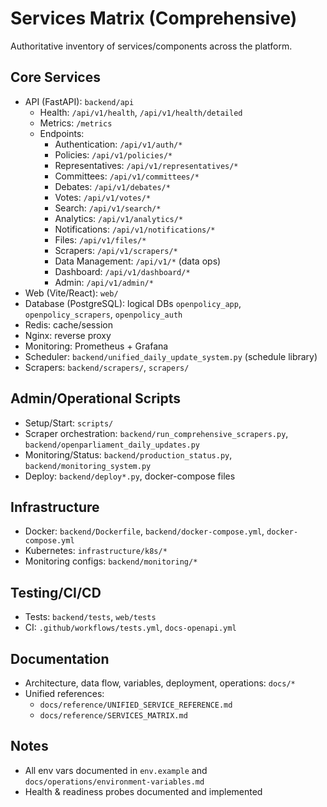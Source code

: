 # Services Matrix (Comprehensive)

Authoritative inventory of services/components across the platform.

## Core Services
- API (FastAPI): `backend/api`
  - Health: `/api/v1/health`, `/api/v1/health/detailed`
  - Metrics: `/metrics`
  - Endpoints:
    - Authentication: `/api/v1/auth/*`
    - Policies: `/api/v1/policies/*`
    - Representatives: `/api/v1/representatives/*`
    - Committees: `/api/v1/committees/*`
    - Debates: `/api/v1/debates/*`
    - Votes: `/api/v1/votes/*`
    - Search: `/api/v1/search/*`
    - Analytics: `/api/v1/analytics/*`
    - Notifications: `/api/v1/notifications/*`
    - Files: `/api/v1/files/*`
    - Scrapers: `/api/v1/scrapers/*`
    - Data Management: `/api/v1/*` (data ops)
    - Dashboard: `/api/v1/dashboard/*`
    - Admin: `/api/v1/admin/*`
- Web (Vite/React): `web/`
- Database (PostgreSQL): logical DBs `openpolicy_app`, `openpolicy_scrapers`, `openpolicy_auth`
- Redis: cache/session
- Nginx: reverse proxy
- Monitoring: Prometheus + Grafana
- Scheduler: `backend/unified_daily_update_system.py` (schedule library)
- Scrapers: `backend/scrapers/`, `scrapers/`

## Admin/Operational Scripts
- Setup/Start: `scripts/`
- Scraper orchestration: `backend/run_comprehensive_scrapers.py`, `backend/openparliament_daily_updates.py`
- Monitoring/Status: `backend/production_status.py`, `backend/monitoring_system.py`
- Deploy: `backend/deploy*.py`, docker-compose files

## Infrastructure
- Docker: `backend/Dockerfile`, `backend/docker-compose.yml`, `docker-compose.yml`
- Kubernetes: `infrastructure/k8s/*`
- Monitoring configs: `backend/monitoring/*`

## Testing/CI/CD
- Tests: `backend/tests`, `web/tests`
- CI: `.github/workflows/tests.yml`, `docs-openapi.yml`

## Documentation
- Architecture, data flow, variables, deployment, operations: `docs/*`
- Unified references:
  - `docs/reference/UNIFIED_SERVICE_REFERENCE.md`
  - `docs/reference/SERVICES_MATRIX.md`

## Notes
- All env vars documented in `env.example` and `docs/operations/environment-variables.md`
- Health & readiness probes documented and implemented